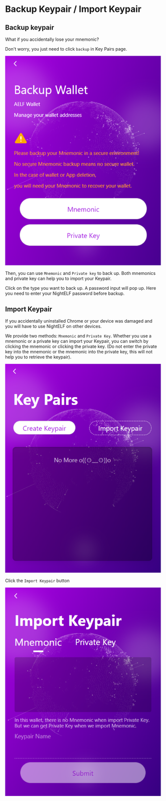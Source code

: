 # Backup Keypair / Import Keypair

## Backup keypair

What if you accidentally lose your mnemonic?

Don't worry, you just need to click ```backup``` in Key Pairs page.

![Backup keypair](../../Asset/backup-wallet.png)

Then, you can use ```Mnemonic``` and ```Private key``` to back up. Both mnemonics and private key can help you to import your Keypair.

Click on the type you want to back up. A password input will pop up. Here you need to enter your NightELF password before backup.

## Import Keypair

If you accidentally uninstalled Chrome or your device was damaged and you will have to use NightELF on other devices.

We provide two methods: ```Mnemonic``` and ```Private Key```. Whether you use a mnemonic or a private key can import your Keypair, you can switch by clicking the mnemonic or clicking the private key. (Do not enter the private key into the mnemonic or the mnemonic into the private key, this will not help you to retrieve the keypair).

![Import Keypair](../../Asset/keypair.png)

Click the ```Import Keypair``` button

![Import Keypair](../../Asset/import-keypair.png)
